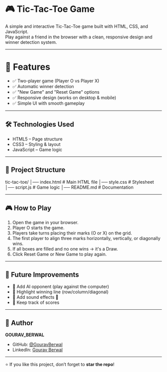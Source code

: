 # 🎮 Tic-Tac-Toe Game

A simple and interactive Tic-Tac-Toe game built with HTML, CSS, and JavaScript.  
Play against a friend in the browser with a clean, responsive design and winner detection system.

---

# 🚀 Features
- ✅ Two-player game (Player O vs Player X)  
- ✅ Automatic winner detection  
- ✅ "New Game" and "Reset Game" options  
- ✅ Responsive design (works on desktop & mobile)  
- ✅ Simple UI with smooth gameplay  

---

## 🛠️ Technologies Used
- HTML5 – Page structure  
- CSS3 – Styling & layout  
- JavaScript  – Game logic  

---

## 📂 Project Structure
tic-tac-toe/
│── index.html # Main HTML file
│── style.css # Stylesheet
│── script.js # Game logic
│── README.md # Documentation

---

## 🎮 How to Play
1. Open the game in your browser.  
2. Player O starts the game.  
3. Players take turns placing their marks (O or X) on the grid.  
4. The first player to align three marks horizontally, vertically, or diagonally wins.  
5. If all boxes are filled and no one wins → it's a Draw.  
6. Click Reset Game or New Game to play again.  

---

## 📌 Future Improvements
- 🔹 Add AI opponent (play against the computer)  
- 🔹 Highlight winning line (row/column/diagonal)  
- 🔹 Add sound effects 🎵  
- 🔹 Keep track of scores  

---

## 👤 Author
  **GOURAV_BERWAL** 
- GitHub: [@GouravBerwal](https://github.com/GouravBerwal)  
- LinkedIn: [Gourav Berwal](linkedin.com/in/gourav-berwal-7853a32b7)  

---

⭐ If you like this project, don’t forget to **star the repo**!

